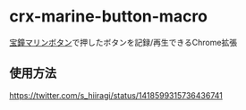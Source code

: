 # crx-marine-button-macro

[宝鐘マリンボタン](https://hapo31.github.io/marine_button/)で押したボタンを記録/再生できるChrome拡張

## 使用方法

https://twitter.com/s_hiiragi/status/1418599315736436741
